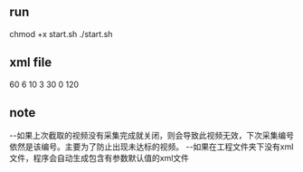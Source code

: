 ## run

chmod +x start.sh
./start.sh


## xml file

<?xml version="1.0" encoding="UTF-8" standalone="yes" ?>
<Info num="2"> 
    <camera to="img">                        <!-- 摄像头转为jpg图片的参数 -->
        <time_interval>60</time_interval>    <!-- 采集相邻两张图片的时间间隔(s) -->
        <id>6</id>                           <!-- 上次保存的图片的最大编号 -->
    </camera>
    <camera to="vid">                        <!-- 摄像头转为jpg图片的参数 -->
        <time_interval>10</time_interval>     <!-- 截取相邻两段视频的时间间隔(s) -->
        <id>3</id>                           <!-- 上次保存的视频的最大编号 -->
        <fps>30</fps>                        <!-- 设置保存的视频的帧率 -->
        <fps_enable>0</fps_enable>           <!-- 该参数为0时，所设置的帧率有效；否则将自动设置帧率 -->
        <vid_duration>120</vid_duration>     <!-- 截取视频的时长(s) -->
    </camera>
</Info>


## note

--如果上次截取的视频没有采集完成就关闭，则会导致此视频无效，下次采集编号依然是该编号。主要为了防止出现未达标的视频。
--如果在工程文件夹下没有xml文件，程序会自动生成包含有参数默认值的xml文件

